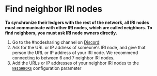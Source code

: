 # Find neighbor IRI nodes

**To synchronize their ledgers with the rest of the network, all IRI nodes must communicate with other IRI nodes, which are called neighbors. To find neighbors, you must ask IRI node owners directly.**

1. Go to the #nodesharing channel on [Discord](https://discordapp.com/invite/fNGZXvh)
2. Ask for the URL or IP address of someone's IRI node, and give that person the URL or IP address of your IRI node. We recommend connecting to between 6 and 7 neighbor IRI nodes.
3. Add the URLs or IP addresses of your neighbor IRI nodes to the [`NEIGHBORS`](references/iri-configuration-options.md#neighbors) configuration parameter
